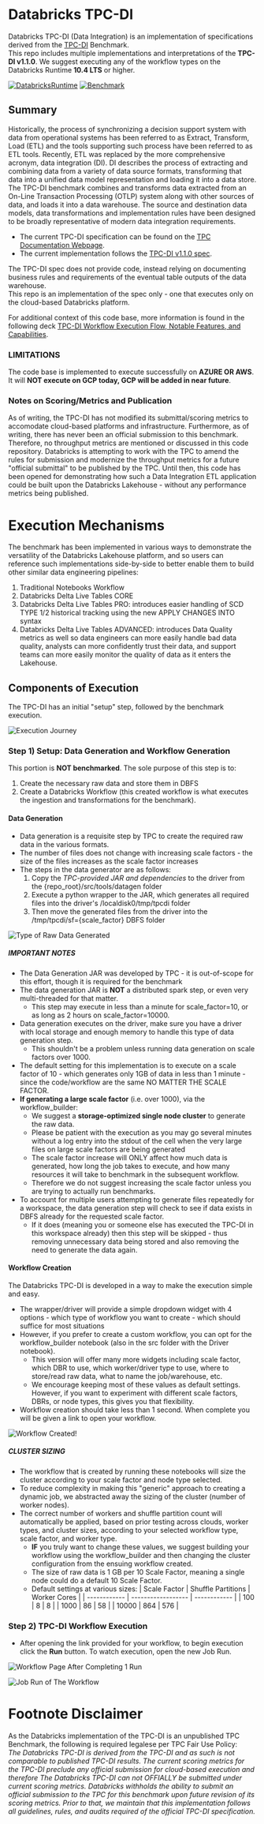 # Databricks TPC-DI

Databricks TPC-DI (Data Integration) is an implementation of specifications derived from the [TPC-DI](http://tpc.org/tpcdi/default5.asp) Benchmark.  
This repo includes multiple implementations and interpretations of the **TPC-DI v1.1.0**.  We suggest executing any of the workflow types on the Databricks Runtime **10.4 LTS** or higher. 

[![DatabricksRuntime](https://img.shields.io/badge/Databricks%20Runtime-10.4%20LTS-orange)](https://docs.databricks.com/release-notes/runtime/releases.html)
[![Benchmark](https://img.shields.io/badge/Benchmark-TPC--DI%20v1.1.0-blue)](http://tpc.org/tpcdi/default5.asp)

## Summary
Historically, the process of synchronizing a decision support system with data from operational systems has been referred to as Extract, Transform, Load (ETL) and the tools supporting such process have been referred to as ETL tools. Recently, ETL was replaced by the more comprehensive acronym, data integration (DI). DI describes the process of extracting and combining data from a variety of data source formats, transforming that data into a unified data model representation and loading it into a data store. The TPC-DI benchmark combines and transforms data extracted from an On-Line Transaction Processing (OTLP) system along with other sources of data, and loads it into a data warehouse. The source and destination data models, data transformations and implementation rules have been designed to be broadly representative of modern data integration requirements.

* The current TPC-DI specification can be found on the [TPC Documentation Webpage](https://www.tpc.org/tpc_documents_current_versions/current_specifications5.asp).  
* The current implementation follows the [TPC-DI v1.1.0 spec](https://www.tpc.org/TPC_Documents_Current_Versions/pdf/TPC-DI_v1.1.0.pdf). 

The TPC-DI spec does not provide code, instead relying on documenting business rules and requirements of the eventual table outputs of the data warehouse.   
This repo is an implementation of the spec only - one that executes only on the cloud-based Databricks platform.  

For additional context of this code base, more information is found in the following deck [TPC-DI Workflow Execution Flow, Notable Features, and Capabilities](https://docs.google.com/presentation/d/1UgVshJHaNYPGIjpQgsUEzyLOFPkfkeUNhwySnbDhrG0/edit?usp=sharing).  

### LIMITATIONS
The code base is implemented to execute successfully on **AZURE OR AWS**.  It will **NOT execute on GCP today, GCP will be added in near future**.  

### Notes on Scoring/Metrics and Publication
As of writing, the TPC-DI has not modified its submittal/scoring metrics to accomodate cloud-based platforms and infrastructure. Furthermore, as of writing, there has never been an official submission to this benchmark.  Therefore, no throughput metrics are mentioned or discussed in this code repository.  Databricks is attempting to work with the TPC to amend the rules for submission and modernize the throughput metrics for a future "official submittal" to be published by the TPC.  Until then, this code has been opened for demonstrating how such a Data Integration ETL application could be built upon the Databricks Lakehouse - without any performance metrics being published.

# Execution Mechanisms
The benchmark has been implemented in various ways to demonstrate the versatility of the Databricks Lakehouse platform, and so users can reference such implementations side-by-side to better enable them to build other similar data engineering pipelines:

1. Traditional Notebooks Workflow
2. Databricks Delta Live Tables CORE
3. Databricks Delta Live Tables PRO: introduces easier handling of SCD TYPE 1/2 historical tracking using the new APPLY CHANGES INTO syntax
4. Databricks Delta Live Tables ADVANCED: introduces Data Quality metrics as well so data engineers can more easily handle bad data quality, analysts can more confidently trust their data, and support teams can more easily monitor the quality of data as it enters the Lakehouse.

## Components of Execution
The TPC-DI has an initial "setup" step, followed by the benchmark execution.  

![Execution Journey](/src/tools/readme_images/tpcdi_execution_journey.png "Execution Journey")

### Step 1) Setup: Data Generation and Workflow Generation  
This portion is **NOT benchmarked**.  The sole purpose of this step is to:
1. Create the necessary raw data and store them in DBFS
2. Create a Databricks Workflow (this created workflow is what executes the ingestion and transformations for the benchmark).  

#### Data Generation
- Data generation is a requisite step by TPC to create the required raw data in the various formats. 
- The number of files does not change with increasing scale factors - the size of the files increases as the scale factor increases
- The steps in the data generator are as follows:
  1) Copy the *TPC-provided JAR and dependencies* to the driver from the {repo_root}/src/tools/datagen folder
  2) Execute a python wrapper to the JAR, which generates all required files into the driver's /localdisk0/tmp/tpcdi folder
  3) Then move the generated files from the driver into the /tmp/tpcdi/sf={scale_factor} DBFS folder  

![Type of Raw Data Generated](/src/tools/readme_images/data_gen.png "Type of Raw Data Generated")  

##### IMPORTANT NOTES
- The Data Generation JAR was developed by TPC - it is out-of-scope for this effort, though it is required for the benchmark
- The data generation JAR is **NOT** a distributed spark step, or even very multi-threaded for that matter.  
  - This step may execute in less than a minute for scale_factor=10, or as long as 2 hours on scale_factor=10000.  
- Data generation executes on the driver, make sure you have a driver with local storage and enough memory to handle this type of data generation step. 
  - This shouldn't be a problem unless running data generation on scale factors over 1000. 
- The default setting for this implementation is to execute on a scale factor of 10 - which generates only 1GB of data in less than 1 minute - since the code/workflow are the same NO MATTER THE SCALE FACTOR.
- **If generating a large scale factor** (i.e. over 1000), via the workflow_builder:
  - We suggest a **storage-optimized single node cluster** to generate the raw data.
  - Please be patient with the execution as you may go several minutes without a log entry into the stdout of the cell when the very large files on large scale factors are being generated
  - The scale factor increase will ONLY affect how much data is generated, how long the job takes to execute, and how many resources it will take to benchmark in the subsequent workflow.  
  - Therefore we do not suggest increasing the scale factor unless you are trying to actually run benchmarks.
- To account for multiple users attempting to generate files repeatedly for a workspace, the data generation step will check to see if data exists in DBFS already for the requested scale factor. 
  - If it does (meaning you or someone else has executed the TPC-DI in this workspace already) then this step will be skipped - thus removing unnecessary data being stored and also removing the need to generate the data again.

#### Workflow Creation
The Databricks TPC-DI is developed in a way to make the execution simple and easy.  
- The wrapper/driver will provide a simple dropdown widget with 4 options - which type of workflow you want to create - which should suffice for most situations  
- However, if you prefer to create a custom workflow, you can opt for the workflow_builder notebook (also in the src folder with the Driver notebook). 
  - This version will offer many more widgets including scale factor, which DBR to use, which worker/driver type to use, where to store/read raw data, what to name the job/warehouse, etc.  
  - We encourage keeping most of these values as default settings.  However, if you want to experiment with different scale factors, DBRs, or node types, this gives you that flexibility.
- Workflow creation should take less than 1 second.  When complete you will be given a link to open your workflow.

![Workflow Created!](/src/tools/readme_images/workflow_created.png "Workflow Created!")  

##### CLUSTER SIZING
- The workflow that is created by running these notebooks will size the cluster according to your scale factor and node type selected.  
- To reduce complexity in making this "generic" approach to creating a dynamic job, we abstracted away the sizing of the cluster (number of worker nodes). 
- The correct number of workers and shuffle partition count will automatically be applied, based on prior testing across clouds, worker types, and cluster sizes, according to your selected workflow type, scale factor, and worker type. 
  - **IF** you truly want to change these values, we suggest building your workflow using the workflow_builder and then changing the cluster configuration from the ensuing workflow created.
  - The size of raw data is 1 GB per 10 Scale Factor, meaning a single node could do a default 10 Scale Factor.
  - Default settings at various sizes:
    | Scale Factor | Shuffle Partitions | Worker Cores |
    | ------------ | ------------------ | ------------ |
    | 100          | 8                  | 8            |
    | 1000         | 86                 | 58           |
    | 10000        | 864                | 576          |

### Step 2) TPC-DI Workflow Execution
- After opening the link provided for your workflow, to begin execution click the **Run** button. To watch execution, open the new Job Run.

![Workflow Page After Completing 1 Run](/src/tools/readme_images/workflow.png "Workflow")  

![Job Run of The Workflow](/src/tools/readme_images/workflow_run.png "Workflow Run")  


# Footnote Disclaimer
As the Databricks implementation of the TPC-DI is an unpublished TPC Benchmark, the following is required legalese per TPC Fair Use Policy:  
*The Databricks TPC-DI is derived from the TPC-DI and as such is not comparable to published TPC-DI results.  The current scoring metrics for the TPC-DI preclude any official submission for cloud-based execution and therefore The Databricks TPC-DI can not OFFIALLY be submitted under current scoring metrics.  Databricks withholds the ability to submit an official submission to the TPC for this benchmark upon future revision of its scoring metrics. Prior to that, we maintain that this implementation follows all guidelines, rules, and audits required of the official TPC-DI specification.*
